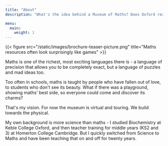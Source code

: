```yaml
---
title: "About"
description: "What's the idea behind a Museum of Maths? Does Oxford really need more museums? I'm Jen Pawsey, and I think the answer is definitely yes!"

menu:
  main:
    weight: 1
---
```

{{< figure src="/static/images/brochure-teaser-picture.png" title="Maths resources often look surprisingly like games" >}}

Maths is one of the richest, most exciting languages there is - a language of precision that allows you to be completely exact, but a language of puzzles and mad ideas too. 

Too often in schools, maths is taught by people who have fallen out of love, to students who don't see its beauty. What if there was a playground, showing maths' best side, so everyone could come and discover its charms?

That's my vision. For now the museum is virtual and touring. We build towards the physical.

My own background is more science than maths - I studied Biochemistry at Keble College Oxford, and then teacher training for middle years (KS2 and 3) at Homerton College Cambridge. But I quickly switched from Science to Maths and have been teaching that on and off for twenty years.